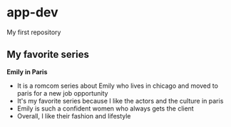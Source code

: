 # app-dev
My first repository

## My favorite series
**Emily in Paris**
- It is a romcom series about Emily who lives in chicago and moved to paris for a new job opportunity
- It's my favorite series because I like the actors and the culture in paris
- Emily is such a confident women who always gets the client
- Overall, I like their fashion and lifestyle
